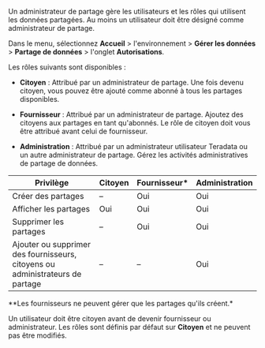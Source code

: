 Un administrateur de partage gère les utilisateurs et les rôles qui utilisent les données partagées. Au moins un utilisateur doit être désigné comme administrateur de partage.

Dans le menu, sélectionnez **Accueil** \> l'environnement \> **Gérer les données** \> **Partage de données** \> l'onglet **Autorisations**.

Les rôles suivants sont disponibles :

-   **Citoyen** : Attribué par un administrateur de partage. Une fois devenu citoyen, vous pouvez être ajouté comme abonné à tous les partages disponibles.

-   **Fournisseur** : Attribué par un administrateur de partage. Ajoutez des citoyens aux partages en tant qu'abonnés. Le rôle de citoyen doit vous être attribué avant celui de fournisseur.

-   **Administration** : Attribué par un administrateur utilisateur Teradata ou un autre administrateur de partage. Gérez les activités administratives de partage de données.

| Privilège                                                                     | Citoyen | Fournisseur\* | Administration |
|-------------------------------------------------------------------------------|---------|---------------|----------------|
| Créer des partages                                                            | –       | Oui           | Oui            |
| Afficher les partages                                                         | Oui     | Oui           | Oui            |
| Supprimer les partages                                                        | –       | Oui           | Oui            |
| Ajouter ou supprimer des fournisseurs, citoyens ou administrateurs de partage | –       | –             | Oui            |

\*\*Les fournisseurs ne peuvent gérer que les partages qu'ils créent.\*

Un utilisateur doit être citoyen avant de devenir fournisseur ou administrateur. Les rôles sont définis par défaut sur **Citoyen** et ne peuvent pas être modifiés.
